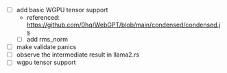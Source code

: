 - [ ] add basic WGPU tensor support
  - referenced: https://github.com/0hq/WebGPT/blob/main/condensed/condensed.js
  - [ ] add rms_norm
- [ ] make validate panics
- [ ] observe the intermediate result in llama2.rs
- [ ] wgpu tensor support
